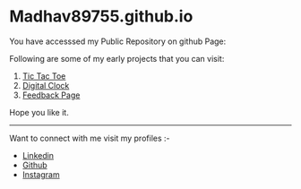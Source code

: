 # Madhav89755.github.io
You have accesssed my Public Repository on github Page:

Following are some of my early projects that you can visit:

1. <a href="https://madhav89755.github.io/tic%20tac%20toe/ticTacToe.html">Tic Tac Toe</a>
2. <a href="https://madhav89755.github.io/digitalClock/index.html">Digital Clock</a>
3. <a href="https://madhav89755.github.io/HB_FEEDBACK/Index.html">Feedback Page</a>

Hope you like it.

<hr>

Want to connect with me visit my profiles :-
- <a href="https://www.linkedin.com/in/madhav-sharma-448641227/">Linkedin</a>
- <a href="https://github.com/Madhav89755">Github</a>
- <a href="https://www.instagram.com/madhav12_20/">Instagram</a>
